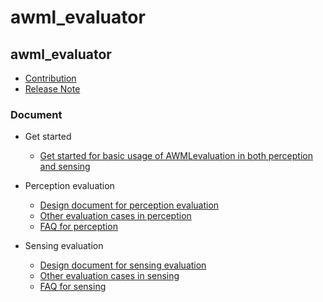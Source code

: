 # awml_evaluator

## awml_evaluator

- [Contribution](docs/contribution.md)
- [Release Note](docs/release_note.md)

### Document

- Get started

  - [Get started for basic usage of AWMLevaluation in both perception and sensing](docs/get_started.md)

- Perception evaluation

  - [Design document for perception evaluation](docs/perception/design_document_perception.md)
  - [Other evaluation cases in perception](docs/perception/perception_other_cases.md)
  - [FAQ for perception](docs/perception/faq_perception.md)

- Sensing evaluation
  - [Design document for sensing evaluation](docs/sensing/design_document_sensing.md)
  - [Other evaluation cases in sensing](docs/sensing/sensing_other_cases.md)
  - [FAQ for sensing](docs/sensing/faq_sensing.md)
